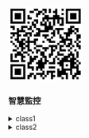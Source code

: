 <img src="QR code 智慧監控.png" width="150" Height="150" />
  

 ### 智慧監控

<details>
  <summary>
class1
  </summary>
  
<details>
       <summary>
        test1
       </summary>
     <summary>
        test2
       </summary>
</details>
</details>


<details>
  <summary>
class2
  </summary>
  
<details>
       <summary>
        test2
       </summary>
</details>
</details


